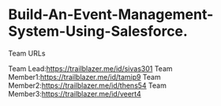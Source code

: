 # Build-An-Event-Management-System-Using-Salesforce.

Team URLs

Team Lead:https://trailblazer.me/id/sivas301 
Team Member1:https://trailblazer.me/id/tamip9 
Team Member2:https://trailblazer.me/id/thens54 
Team Member3:https://trailblazer.me/id/veert4 
